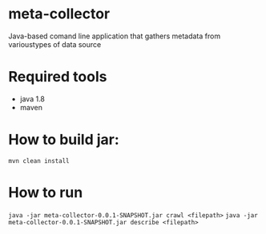 # meta-collector
Java-based comand line application that gathers metadata from varioustypes of data source

# Required tools
* java 1.8
* maven

# How to build jar:
`mvn clean install`

# How to run
`java -jar meta-collector-0.0.1-SNAPSHOT.jar crawl <filepath>`
`java -jar meta-collector-0.0.1-SNAPSHOT.jar describe <filepath>`
